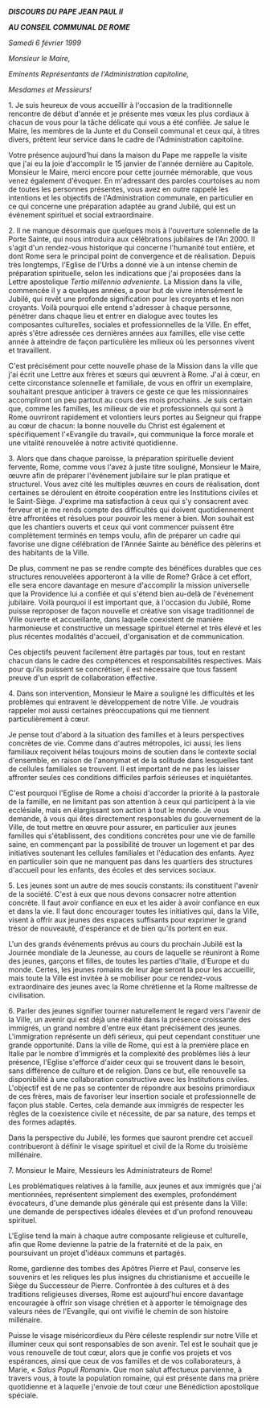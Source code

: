 ***DISCOURS DU PAPE JEAN PAUL II***

***AU CONSEIL COMMUNAL DE ROME***

*Samedi 6 février 1999*

*Monsieur le Maire,*

*Eminents Représentants de l'Administration capitoline,*

*Mesdames et Messieurs!*

1\. Je suis heureux de vous accueillir à l'occasion de la traditionnelle rencontre de début d'année et je présente mes vœux les plus cordiaux à chacun de vous pour la tâche délicate qui vous a été confiée. Je salue le Maire, les membres de la Junte et du Conseil communal et ceux qui, à titres divers, prêtent leur service dans le cadre de l'Administration capitoline.

Votre présence aujourd'hui dans la maison du Pape me rappelle la visite que j'ai eu la joie d'accomplir le 15 janvier de l'année dernière au Capitole. Monsieur le Maire, merci encore pour cette journée mémorable, que vous venez également d'évoquer. En m'adressant des paroles courtoises au nom de toutes les personnes présentes, vous avez en outre rappelé les intentions et les objectifs de l'Administration communale, en particulier en ce qui concerne une préparation adaptée au grand Jubilé, qui est un événement spirituel et social extraordinaire.

2\. Il ne manque désormais que quelques mois à l'ouverture solennelle de la Porte Sainte, qui nous introduira aux célébrations jubilaires de l'An 2000. Il s'agit d'un rendez-vous historique qui concerne l'humanité tout entière, et dont Rome sera le principal point de convergence et de réalisation. Depuis très longtemps, l'Eglise de l'Urbs a donné vie à un intense chemin de préparation spirituelle, selon les indications que j'ai proposées dans la Lettre apostolique *Tertio millennio adveniente*. La Mission dans la ville, commencée il y a quelques années, a pour but de vivre intensément le Jubilé, qui revêt une profonde signification pour les croyants et les non croyants. Voilà pourquoi elle entend s'adresser à chaque personne, pénétrer dans chaque lieu et entrer en dialogue avec toutes les composantes culturelles, sociales et professionnelles de la Ville. En effet, après s'être adressée ces dernières années aux familles, elle vise cette année à atteindre de façon particulière les milieux où les personnes vivent et travaillent.

C'est précisément pour cette nouvelle phase de la Mission dans la ville que j'ai écrit une Lettre aux frères et sœurs qui œuvrent à Rome. J'ai à cœur, en cette circonstance solennelle et familiale, de vous en offrir un exemplaire, souhaitant presque anticiper à travers ce geste ce que les missionnaires accompliront un peu partout au cours des mois prochains. Je suis certain que, comme les familles, les milieux de vie et professionnels qui sont à Rome ouvriront rapidement et volontiers leurs portes au Seigneur qui frappe au cœur de chacun: la bonne nouvelle du Christ est également et spécifiquement l'«Evangile du travail», qui communique la force morale et une vitalité renouvelée à notre activité quotidienne.

3\. Alors que dans chaque paroisse, la préparation spirituelle devient fervente, Rome, comme vous l'avez à juste titre souligné, Monsieur le Maire, œuvre afin de préparer l'événement jubilaire sur le plan pratique et structurel. Vous avez cité les multiples œuvres en cours de réalisation, dont certaines se déroulent en étroite coopération entre les Institutions civiles et le Saint-Siège. J'exprime ma satisfaction à ceux qui s'y consacrent avec ferveur et je me rends compte des difficultés qui doivent quotidiennement être affrontées et résolues pour pouvoir les mener à bien. Mon souhait est que les chantiers ouverts et ceux qui vont commencer puissent être complètement terminés en temps voulu, afin de préparer un cadre qui favorise une digne célébration de l'Année Sainte au bénéfice des pèlerins et des habitants de la Ville.

De plus, comment ne pas se rendre compte des bénéfices durables que ces structures renouvelées apporteront à la ville de Rome? Grâce à cet effort, elle sera encore davantage en mesure d'accomplir la mission universelle que la Providence lui a confiée et qui s'étend bien au-delà de l'événement jubilaire. Voilà pourquoi il est important que, à l'occasion du Jubilé, Rome puisse reproposer de façon nouvelle et créative son visage traditionnel de Ville ouverte et accueillante, dans laquelle coexistent de manière harmonieuse et constructive un message spirituel éternel et très élevé et les plus récentes modalités d'accueil, d'organisation et de communication.

Ces objectifs peuvent facilement être partagés par tous, tout en restant chacun dans le cadre des compétences et responsabilités respectives. Mais pour qu'ils puissent se concrétiser, il est nécessaire que tous fassent preuve d'un esprit de collaboration effective.

4\. Dans son intervention, Monsieur le Maire a souligné les difficultés et les problèmes qui entravent le développement de notre Ville. Je voudrais rappeler moi aussi certaines préoccupations qui me tiennent particulièrement à cœur.

Je pense tout d'abord à la situation des familles et à leurs perspectives concrètes de vie. Comme dans d'autres métropoles, ici aussi, les liens familiaux reçoivent hélas toujours moins de soutien dans le contexte social d'ensemble, en raison de l'anonymat et de la solitude dans lesquelles tant de cellules familiales se trouvent. Il est important de ne pas les laisser affronter seules ces conditions difficiles parfois sérieuses et inquiétantes.

C'est pourquoi l'Eglise de Rome a choisi d'accorder la priorité à la pastorale de la famille, en ne limitant pas son attention à ceux qui participent à la vie ecclésiale, mais en élargissant son action à tout le monde. Je vous demande, à vous qui êtes directement responsables du gouvernement de la Ville, de tout mettre en œuvre pour assurer, en particulier aux jeunes familles qui s'établissent, des conditions concrètes pour une vie de famille saine, en commençant par la possibilité de trouver un logement et par des initiatives soutenant les cellules familiales et l'éducation des enfants. Ayez en particulier soin que ne manquent pas dans les quartiers des structures d'accueil pour les enfants, des écoles et des services sociaux.

5\. Les jeunes sont un autre de mes soucis constants: ils constituent l'avenir de la société. C'est à eux que nous devons consacrer notre attention concrète. Il faut avoir confiance en eux et les aider à avoir confiance en eux et dans la vie. Il faut donc encourager toutes les initiatives qui, dans la Ville, visent à offrir aux jeunes des espaces suffisants pour exprimer le grand trésor de nouveauté, d'espérance et de bien qu'ils portent en eux.

L'un des grands événements prévus au cours du prochain Jubilé est la Journée mondiale de la Jeunesse, au cours de laquelle se réuniront à Rome des jeunes, garçons et filles, de toutes les parties d'Italie, d'Europe et du monde. Certes, les jeunes romains de leur âge seront là pour les accueillir, mais toute la Ville est invitée à se mobiliser pour ce rendez-vous extraordinaire des jeunes avec la Rome chrétienne et la Rome maîtresse de civilisation.

6\. Parler des jeunes signifier tourner naturellement le regard vers l'avenir de la Ville, un avenir qui est déjà une réalité dans la présence croissante des immigrés, un grand nombre d'entre eux étant précisément des jeunes. L'immigration représente un défi sérieux, qui peut cependant constituer une grande opportunité. Dans la ville de Rome, qui est à la première place en Italie par le nombre d'immigrés et la complexité des problèmes liés à leur présence, l'Eglise s'efforce d'aider ceux qui se trouvent dans le besoin, sans différence de culture et de religion. Dans ce but, elle renouvelle sa disponibilité à une collaboration constructive avec les Institutions civiles. L'objectif est de ne pas se contenter de répondre aux besoins primordiaux de ces frères, mais de favoriser leur insertion sociale et professionnelle de façon plus stable. Certes, cela demande aux immigrés de respecter les règles de la coexistence civile et nécessite, de par sa nature, des temps et des formes adaptés.

Dans la perspective du Jubilé, les formes que sauront prendre cet accueil contribueront à définir le visage spirituel et civil de la Rome du troisième millénaire.

7\. Monsieur le Maire, Messieurs les Administrateurs de Rome!

Les problématiques relatives à la famille, aux jeunes et aux immigrés que j'ai mentionnées, représentent simplement des exemples, profondément évocateurs, d'une demande plus générale qui est présente dans la Ville: une demande de perspectives idéales élevées et d'un profond renouveau spirituel.

L'Eglise tend la main à chaque autre composante religieuse et culturelle, afin que Rome devienne la patrie de la fraternité et de la paix, en poursuivant un projet d'idéaux communs et partagés.

Rome, gardienne des tombes des Apôtres Pierre et Paul, conserve les souvenirs et les reliques les plus insignes du christianisme et accueille le Siège du Successeur de Pierre. Confrontée à des cultures et à des traditions religieuses diverses, Rome est aujourd'hui encore davantage encouragée à offrir son visage chrétien et à apporter le témoignage des valeurs nées de l'Evangile, qui ont vivifié le chemin de son histoire millénaire.

Puisse le visage miséricordieux du Père céleste resplendir sur notre Ville et illuminer ceux qui sont responsables de son avenir. Tel est le souhait que je vous renouvelle de tout cœur, alors que je confie vos projets et vos espérances, ainsi que ceux de vos familles et de vos collaborateurs, à Marie, « *Salus Populi Romani*». Que mon salut affectueux parvienne, à travers vous, à toute la population romaine, qui est présente dans ma prière quotidienne et à laquelle j'envoie de tout cœur une Bénédiction apostolique spéciale.